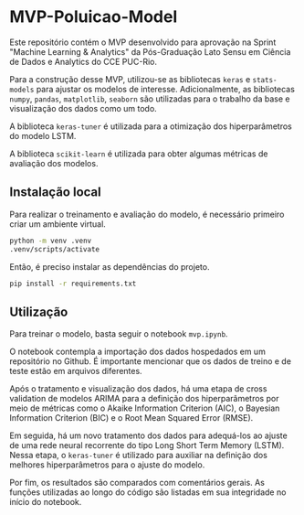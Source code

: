 # MVP-Poluicao-Model

Este repositório contém o MVP desenvolvido para aprovação na Sprint "Machine Learning & Analytics" da Pós-Graduação Lato Sensu em Ciência de Dados e Analytics do CCE PUC-Rio.

Para a construção desse MVP, utilizou-se as bibliotecas `keras` e `stats-models` para ajustar os modelos de interesse. Adicionalmente, as bibliotecas `numpy`, `pandas`, `matplotlib`, `seaborn` são utilizadas para o trabalho da base e visualização dos dados como um todo.

A biblioteca `keras-tuner` é utilizada para a otimização dos hiperparâmetros do modelo LSTM.

A biblioteca `scikit-learn` é utilizada para obter algumas métricas de avaliação dos modelos.

## Instalação local

Para realizar o treinamento e avaliação do modelo, é necessário primeiro criar um ambiente virtual.

```bash
python -m venv .venv
.venv/scripts/activate
```

Então, é preciso instalar as dependências do projeto.

```bash
pip install -r requirements.txt
```

## Utilização

Para treinar o modelo, basta seguir o notebook `mvp.ipynb`.

O notebook contempla a importação dos dados hospedados em um repositório no Github. É importante mencionar que os dados de treino e de teste estão em arquivos diferentes.

Após o tratamento e visualização dos dados, há uma etapa de cross validation de modelos ARIMA para a definição dos hiperparâmetros por meio de métricas como o Akaike Information Criterion (AIC), o Bayesian Information Criterion (BIC) e o Root Mean Squared Error (RMSE).

Em seguida, há um novo tratamento dos dados para adequá-los ao ajuste de uma rede neural recorrente do tipo Long Short Term Memory (LSTM). Nessa etapa, o `keras-tuner` é utilizado para auxiliar na definição dos melhores hiperparâmetros para o ajuste do modelo. 

Por fim, os resultados são comparados com comentários gerais. As funções utilizadas ao longo do código são listadas em sua integridade no início do notebook.